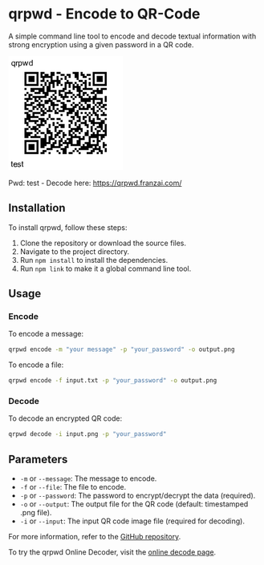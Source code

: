 # qrpwd - Encode to QR-Code

A simple command line tool to encode and decode textual information with strong encryption using a given password in a QR code.

![Test Image](test.png)


Pwd: test - Decode here: https://qrpwd.franzai.com/

 ## Installation

To install qrpwd, follow these steps:

1. Clone the repository or download the source files.
2. Navigate to the project directory.
3. Run `npm install` to install the dependencies.
4. Run `npm link` to make it a global command line tool.

## Usage

### Encode

To encode a message:

```bash
qrpwd encode -m "your message" -p "your_password" -o output.png
```

To encode a file:

```bash
qrpwd encode -f input.txt -p "your_password" -o output.png
```

### Decode

To decode an encrypted QR code:

```bash
qrpwd decode -i input.png -p "your_password"
```

## Parameters

- `-m` or `--message`: The message to encode.
- `-f` or `--file`: The file to encode.
- `-p` or `--password`: The password to encrypt/decrypt the data (required).
- `-o` or `--output`: The output file for the QR code (default: timestamped .png file).
- `-i` or `--input`: The input QR code image file (required for decoding).

For more information, refer to the [GitHub repository](https://github.com/franzenzenhofer/qrpwd).

To try the qrpwd Online Decoder, visit the [online decode page](https://franzenzenhofer.github.io/qrpwd/).
